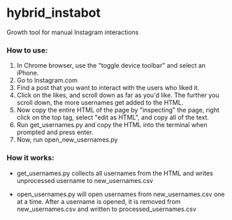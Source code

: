# hybrid_instabot
Growth tool for manual Instagram interactions

### How to use:
1. In Chrome browser, use the "toggle device toolbar" and select an iPhone.
2. Go to Instagram.com
3. Find a post that you want to interact with the users who liked it.
4. Click on the likes, and scroll down as far as you'd like. The further you scroll down, the more usernames get added to the HTML.
5. Now copy the entire HTML of the page by "inspecting" the page, right click on the top <html> tag, select "edit as HTML", and copy all of the text.
6. Run get_usernames.py and copy the HTML into the terminal when prompted and press enter.
7. Now, run open_new_usernames.py

### How it works:
* get_usernames.py collects all usernames from the HTML and writes unprocessed username to new_usernames.csv

* open_usernames.py will open usernames from new_usernames.csv one at a time. After a username is opened, it is removed from new_usernames.csv and written to processed_usernames.csv

